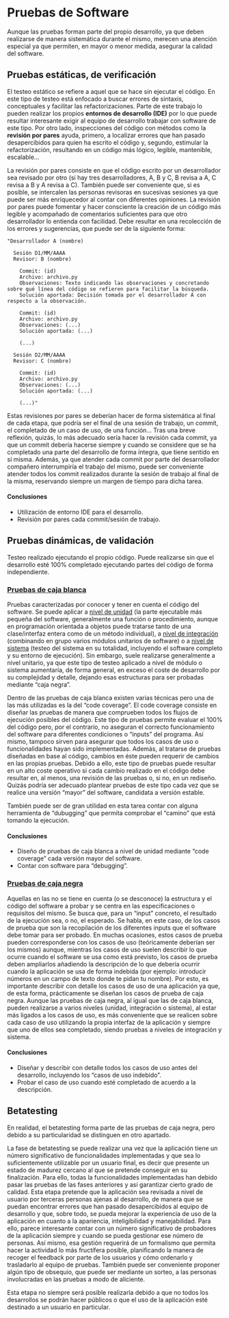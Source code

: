 # Pruebas de Software

Aunque las pruebas forman parte del propio desarrollo, ya que deben realizarse de manera sistemática durante el mismo, merecen una atención especial ya que permiten, en mayor o menor medida, asegurar la calidad del software.


## Pruebas estáticas, de verificación
El testeo estático se refiere a aquel que se hace sin ejecutar el código. En este tipo de testeo está enfocado a buscar errores de sintaxis, conceptuales y facilitar las refactorizaciones. Parte de este trabajo lo pueden realizar los propios **entornos de desarrollo (IDE)** por lo que puede resultar interesante exigir al equipo de desarrollo trabajar con software de este tipo.  Por otro lado, inspecciones del código con métodos como la **revisión por pares** ayuda, primero, a localizar errores que han pasado desapercibidos para quien ha escrito el código y, segundo, estimular la refactorización, resultando en un código más lógico, legible, mantenible, escalable…

La revisión por pares consiste en que el código escrito por un desarrollador sea revisado por otro (si hay tres desarrolladores, A, B y C, B revisa a A, C revisa a B y A revisa a C). También puede ser conveniente que, si es posible, se intercalen las personas revisoras en sucesivas sesiones ya que puede ser más enriquecedor al contar con diferentes opiniones. La revisión por pares puede fomentar y hacer consciente la creación de un código más legible y acompañado de comentarios suficientes para que otro desarrollador lo entienda con facilidad. Debe resultar en una recolección de los errores y sugerencias, que puede ser de la siguiente forma:

    "Desarrollador A (nombre)

      Sesión D1/MM/AAAA
      Revisor: B (nombre)

        Commit: (id)
		Archivo: archivo.py
		Observaciones: Texto indicando las observaciones y concretando sobre qué línea del código se refieren para facilitar la búsqueda.
		Solución aportada: Decisión tomada por el desarrollador A con respecto a la observación.

		Commit: (id)
		Archivo: archivo.py
		Observaciones: (...)
		Solución aportada: (...)

		(...)

      Sesión D2/MM/AAAA
      Revisor: C (nombre)

		Commit: (id)
		Archivo: archivo.py
		Observaciones: (...)
		Solución aportada: (...)

		(...)"

Estas revisiones por pares se deberían hacer de forma sistemática al final de cada etapa, que podría ser el final de una sesión de trabajo, un commit, el completado de un caso de uso, de una función… Tras una breve reflexión, quizás, lo más adecuado sería hacer la revisión cada commit, ya que un commit debería hacerse siempre y cuando se considere que se ha completado una parte del desarrollo de forma íntegra, que tiene sentido en sí misma. Además, ya que atender cada commit por parte del desarrollador compañero interrumpiría el trabajo del mismo, puede ser conveniente atender todos los commit realizados durante la sesión de trabajo al final de la misma, reservando siempre un margen de tiempo para dicha tarea.


#### Conclusiones
* Utilización de entorno IDE para el desarrollo.
* Revisión por pares cada commit/sesión de trabajo.


## Pruebas dinámicas, de validación
Testeo realizado ejecutando el propio código. Puede realizarse sin que el desarrollo esté 100% completado ejecutando partes del código de forma independiente.

### [Pruebas de caja blanca](https://en.wikipedia.org/wiki/White-box_testing)
Pruebas caracterizadas por conocer y tener en cuenta el código del software. Se puede aplicar a [nivel de unidad](https://en.wikipedia.org/wiki/Unit_testing) (la parte ejecutable más pequeña del software, generalmente una función o procedimiento, aunque en programación orientada a objetos puede tratarse tanto de una clase/interfaz entera como de un método individual), a [nivel de integración](https://en.wikipedia.org/wiki/Integration_testing) (combinando en grupo varios módulos unitarios de software) o a [nivel de sistema](https://en.wikipedia.org/wiki/System_testing) (testeo del sistema en su totalidad, incluyendo el software completo y su entorno de ejecución). Sin embargo, suele realizarse generalmente a nivel unitario, ya que este tipo de testeo aplicado a nivel de módulo o sistema aumentaría, de forma general, en exceso el coste de desarrollo por su complejidad y detalle, dejando esas estructuras para ser probadas mediante “caja negra”.

Dentro de las pruebas de caja blanca existen varias técnicas pero una de las más utilizadas es la del “code coverage”. El code coverage consiste en diseñar las pruebas de manera que comprueben todos los flujos de ejecución posibles del código. Este tipo de pruebas permite evaluar el 100% del código pero, por el contrario, no aseguran el correcto funcionamiento del software para diferentes condiciones o “inputs” del programa. Así mismo, tampoco sirven para asegurar que todos los casos de uso o funcionalidades hayan sido implementadas. Además, al tratarse de pruebas diseñadas en base al código, cambios en éste pueden requerir de cambios en las propias pruebas. Debido a ello, este tipo de pruebas puede resultar en un alto coste operativo si cada cambio realizado en el código debe resultar en, al menos, una revisión de las pruebas o, si no, en un rediseño. Quizás podría ser adecuado plantear pruebas de este tipo cada vez que se realice una versión “mayor” del software, candidata a versión estable. 

También puede ser de gran utilidad en esta tarea contar con alguna herramienta de “dubugging” que permita comprobar el “camino” que está tomando la ejecución.

#### Conclusiones
* Diseño de pruebas de caja blanca a nivel de unidad mediante “code coverage” cada versión mayor del software.
* Contar con software para “debugging”.


### [Pruebas de caja negra](https://en.wikipedia.org/wiki/Black-box_testing)
Aquellas en las no se tiene en cuenta (o se desconoce) la estructura y el código del software a probar y se centra en las especificaciones o requisitos del mismo. Se busca que, para un “input” concreto, el resultado de la ejecución sea, o no, el esperado. Se habla, en este caso, de los casos de prueba que son la recopilación de los diferentes inputs que el software debe tomar para ser probado. En muchas ocasiones, estos casos de prueba pueden corresponderse con los casos de uso (teóricamente deberían ser los mismos) aunque, mientras los casos de uso suelen describir lo que ocurre cuando el software se usa como está previsto, los casos de prueba deben ampliarlos añadiendo la descripción de lo que debería ocurrir cuando la aplicación se usa de forma indebida (por ejemplo: introducir números en un campo de texto donde te pidan tu nombre). Por esto, es importante describir con detalle los casos de uso de una aplicación ya que, de esta forma, prácticamente se diseñan los casos de prueba de caja negra. Aunque las pruebas de caja negra, al igual que las de caja blanca, pueden realizarse a varios niveles (unidad, integración o sistema), al estar más ligados a los casos de uso, es más conveniente que se realicen sobre cada caso de uso utilizando la propia interfaz de la aplicación y siempre que uno de ellos sea completado, siendo pruebas a niveles de integración y sistema.

#### Conclusiones
* Diseñar y describir con detalle todos los casos de uso antes del desarrollo, incluyendo los “casos de uso indebido”.
* Probar el caso de uso cuando esté completado de acuerdo a la descripción.


## Betatesting
En realidad, el betatesting forma parte de las pruebas de caja negra, pero debido a su particularidad se distinguen en otro apartado.

La fase de betatesting se puede realizar una vez que la aplicación tiene un número significativo de funcionalidades implementadas y que sea lo suficientemente utilizable por un usuario final, es decir que presente un estado de madurez cercano al que se pretende conseguir en su finalización. Para ello, todas la funcionalidades implementadas han debido pasar las pruebas de las fases anteriores y así garantizar cierto grado de calidad. Esta etapa pretende que la aplicación sea revisada a nivel de usuario por terceras personas ajenas al desarrollo, de manera que se puedan encontrar errores que han pasado desapercibidos al equipo de desarrollo y que, sobre todo, se pueda mejorar la experiencia de uso de la aplicación en cuanto a la apariencia, inteligibilidad y manejabilidad. Para ello, parece interesante contar con un número significativo de probadores de la aplicación siempre y cuando se pueda gestionar ese número de personas. Así mismo, esa gestión requerirá de un formalismo que permita hacer la actividad lo más fructífera posible, planificando la manera de recoger el feedback por parte de los usuarios y cómo ordenarlo y trasladarlo al equipo de pruebas. También puede ser conveniente proponer algún tipo de obsequio, que puede ser mediante un sorteo, a las personas involucradas en las pruebas a modo de aliciente.

Esta etapa no siempre será posible realizarla debido a que no todos los desarrollos se podrán hacer públicos o que el uso de la aplicación esté destinado a un usuario en particular.



